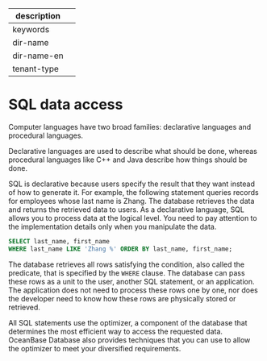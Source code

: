 | description ||
|---|---|
| keywords ||
| dir-name ||
| dir-name-en ||
| tenant-type ||

# SQL data access

Computer languages have two broad families: declarative languages and procedural languages.

Declarative languages are used to describe what should be done, whereas procedural languages like C++ and Java describe how things should be done.

SQL is declarative because users specify the result that they want instead of how to generate it. For example, the following statement queries records for employees whose last name is Zhang. The database retrieves the data and returns the retrieved data to users. As a declarative language, SQL allows you to process data at the logical level. You need to pay attention to the implementation details only when you manipulate the data.

```sql
SELECT last_name, first_name
WHERE last_name LIKE 'Zhang %' ORDER BY last_name, first_name;
```

The database retrieves all rows satisfying the condition, also called the predicate, that is specified by the `WHERE` clause. The database can pass these rows as a unit to the user, another SQL statement, or an application. The application does not need to process these rows one by one, nor does the developer need to know how these rows are physically stored or retrieved.

All SQL statements use the optimizer, a component of the database that determines the most efficient way to access the requested data. OceanBase Database also provides techniques that you can use to allow the optimizer to meet your diversified requirements.